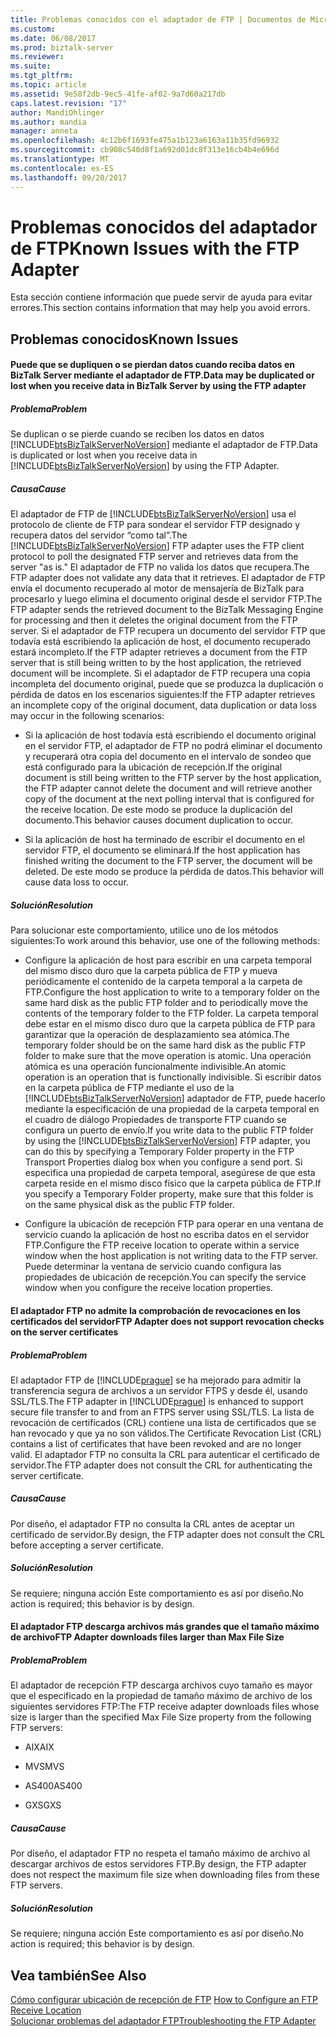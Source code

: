```yaml
---
title: Problemas conocidos con el adaptador de FTP | Documentos de Microsoft
ms.custom: 
ms.date: 06/08/2017
ms.prod: biztalk-server
ms.reviewer: 
ms.suite: 
ms.tgt_pltfrm: 
ms.topic: article
ms.assetid: 9e58f2db-9ec5-41fe-af02-9a7d60a217db
caps.latest.revision: "17"
author: MandiOhlinger
ms.author: mandia
manager: anneta
ms.openlocfilehash: 4c12b6f1693fe475a1b123a6163a11b35fd96932
ms.sourcegitcommit: cb908c540d8f1a692d01dc8f313e16cb4b4e696d
ms.translationtype: MT
ms.contentlocale: es-ES
ms.lasthandoff: 09/20/2017
---
```

# <a name="known-issues-with-the-ftp-adapter"></a><span data-ttu-id="bc25c-102">Problemas conocidos del adaptador de FTP</span><span class="sxs-lookup"><span data-stu-id="bc25c-102">Known Issues with the FTP Adapter</span></span>
<span data-ttu-id="bc25c-103">Esta sección contiene información que puede servir de ayuda para evitar errores.</span><span class="sxs-lookup"><span data-stu-id="bc25c-103">This section contains information that may help you avoid errors.</span></span>  
  
## <a name="known-issues"></a><span data-ttu-id="bc25c-104">Problemas conocidos</span><span class="sxs-lookup"><span data-stu-id="bc25c-104">Known Issues</span></span>  
  
#### <a name="data-may-be-duplicated-or-lost-when-you-receive-data-in-biztalk-server-by-using-the-ftp-adapter"></a><span data-ttu-id="bc25c-105">Puede que se dupliquen o se pierdan datos cuando reciba datos en BizTalk Server mediante el adaptador de FTP.</span><span class="sxs-lookup"><span data-stu-id="bc25c-105">Data may be duplicated or lost when you receive data in BizTalk Server by using the FTP adapter</span></span>  
  
##### <a name="problem"></a><span data-ttu-id="bc25c-106">Problema</span><span class="sxs-lookup"><span data-stu-id="bc25c-106">Problem</span></span>  
 <span data-ttu-id="bc25c-107">Se duplican o se pierde cuando se reciben los datos en datos [!INCLUDE[btsBizTalkServerNoVersion](../includes/btsbiztalkservernoversion-md.md)] mediante el adaptador de FTP.</span><span class="sxs-lookup"><span data-stu-id="bc25c-107">Data is duplicated or lost when you receive data in [!INCLUDE[btsBizTalkServerNoVersion](../includes/btsbiztalkservernoversion-md.md)] by using the FTP Adapter.</span></span>  
  
##### <a name="cause"></a><span data-ttu-id="bc25c-108">Causa</span><span class="sxs-lookup"><span data-stu-id="bc25c-108">Cause</span></span>  
 <span data-ttu-id="bc25c-109">El adaptador de FTP de [!INCLUDE[btsBizTalkServerNoVersion](../includes/btsbiztalkservernoversion-md.md)] usa el protocolo de cliente de FTP para sondear el servidor FTP designado y recupera datos del servidor “como tal”.</span><span class="sxs-lookup"><span data-stu-id="bc25c-109">The [!INCLUDE[btsBizTalkServerNoVersion](../includes/btsbiztalkservernoversion-md.md)] FTP adapter uses the FTP client protocol to poll the designated FTP server and retrieves data from the server "as is."</span></span> <span data-ttu-id="bc25c-110">El adaptador de FTP no valida los datos que recupera.</span><span class="sxs-lookup"><span data-stu-id="bc25c-110">The FTP adapter does not validate any data that it retrieves.</span></span> <span data-ttu-id="bc25c-111">El adaptador de FTP envía el documento recuperado al motor de mensajería de BizTalk para procesarlo y luego elimina el documento original desde el servidor FTP.</span><span class="sxs-lookup"><span data-stu-id="bc25c-111">The FTP adapter sends the retrieved document to the BizTalk Messaging Engine for processing and then it deletes the original document from the FTP server.</span></span> <span data-ttu-id="bc25c-112">Si el adaptador de FTP recupera un documento del servidor FTP que todavía está escribiendo la aplicación de host, el documento recuperado estará incompleto.</span><span class="sxs-lookup"><span data-stu-id="bc25c-112">If the FTP adapter retrieves a document from the FTP server that is still being written to by the host application, the retrieved document will be incomplete.</span></span> <span data-ttu-id="bc25c-113">Si el adaptador de FTP recupera una copia incompleta del documento original, puede que se produzca la duplicación o pérdida de datos en los escenarios siguientes:</span><span class="sxs-lookup"><span data-stu-id="bc25c-113">If the FTP adapter retrieves an incomplete copy of the original document, data duplication or data loss may occur in the following scenarios:</span></span>  
  
-   <span data-ttu-id="bc25c-114">Si la aplicación de host todavía está escribiendo el documento original en el servidor FTP, el adaptador de FTP no podrá eliminar el documento y recuperará otra copia del documento en el intervalo de sondeo que está configurado para la ubicación de recepción.</span><span class="sxs-lookup"><span data-stu-id="bc25c-114">If the original document is still being written to the FTP server by the host application, the FTP adapter cannot delete the document and will retrieve another copy of the document at the next polling interval that is configured for the receive location.</span></span> <span data-ttu-id="bc25c-115">De este modo se produce la duplicación del documento.</span><span class="sxs-lookup"><span data-stu-id="bc25c-115">This behavior causes document duplication to occur.</span></span>  
  
-   <span data-ttu-id="bc25c-116">Si la aplicación de host ha terminado de escribir el documento en el servidor FTP, el documento se eliminará.</span><span class="sxs-lookup"><span data-stu-id="bc25c-116">If the host application has finished writing the document to the FTP server, the document will be deleted.</span></span> <span data-ttu-id="bc25c-117">De este modo se produce la pérdida de datos.</span><span class="sxs-lookup"><span data-stu-id="bc25c-117">This behavior will cause data loss to occur.</span></span>  
  
##### <a name="resolution"></a><span data-ttu-id="bc25c-118">Solución</span><span class="sxs-lookup"><span data-stu-id="bc25c-118">Resolution</span></span>  
 <span data-ttu-id="bc25c-119">Para solucionar este comportamiento, utilice uno de los métodos siguientes:</span><span class="sxs-lookup"><span data-stu-id="bc25c-119">To work around this behavior, use one of the following methods:</span></span>  
  
-   <span data-ttu-id="bc25c-120">Configure la aplicación de host para escribir en una carpeta temporal del mismo disco duro que la carpeta pública de FTP y mueva periódicamente el contenido de la carpeta temporal a la carpeta de FTP.</span><span class="sxs-lookup"><span data-stu-id="bc25c-120">Configure the host application to write to a temporary folder on the same hard disk as the public FTP folder and to periodically move the contents of the temporary folder to the FTP folder.</span></span> <span data-ttu-id="bc25c-121">La carpeta temporal debe estar en el mismo disco duro que la carpeta pública de FTP para garantizar que la operación de desplazamiento sea atómica.</span><span class="sxs-lookup"><span data-stu-id="bc25c-121">The temporary folder should be on the same hard disk as the public FTP folder to make sure that the move operation is atomic.</span></span> <span data-ttu-id="bc25c-122">Una operación atómica es una operación funcionalmente indivisible.</span><span class="sxs-lookup"><span data-stu-id="bc25c-122">An atomic operation is an operation that is functionally indivisible.</span></span> <span data-ttu-id="bc25c-123">Si escribir datos en la carpeta pública de FTP mediante el uso de la [!INCLUDE[btsBizTalkServerNoVersion](../includes/btsbiztalkservernoversion-md.md)] adaptador de FTP, puede hacerlo mediante la especificación de una propiedad de la carpeta temporal en el cuadro de diálogo Propiedades de transporte FTP cuando se configura un puerto de envío.</span><span class="sxs-lookup"><span data-stu-id="bc25c-123">If you write data to the public FTP folder by using the [!INCLUDE[btsBizTalkServerNoVersion](../includes/btsbiztalkservernoversion-md.md)] FTP adapter, you can do this by specifying a Temporary Folder property in the FTP Transport Properties dialog box when you configure a send port.</span></span> <span data-ttu-id="bc25c-124">Si especifica una propiedad de carpeta temporal, asegúrese de que esta carpeta reside en el mismo disco físico que la carpeta pública de FTP.</span><span class="sxs-lookup"><span data-stu-id="bc25c-124">If you specify a Temporary Folder property, make sure that this folder is on the same physical disk as the public FTP folder.</span></span>  
  
-   <span data-ttu-id="bc25c-125">Configure la ubicación de recepción FTP para operar en una ventana de servicio cuando la aplicación de host no escriba datos en el servidor FTP.</span><span class="sxs-lookup"><span data-stu-id="bc25c-125">Configure the FTP receive location to operate within a service window when the host application is not writing data to the FTP server.</span></span> <span data-ttu-id="bc25c-126">Puede determinar la ventana de servicio cuando configura las propiedades de ubicación de recepción.</span><span class="sxs-lookup"><span data-stu-id="bc25c-126">You can specify the service window when you configure the receive location properties.</span></span>  
  
#### <a name="ftp-adapter-does-not-support-revocation-checks-on-the-server-certificates"></a><span data-ttu-id="bc25c-127">El adaptador FTP no admite la comprobación de revocaciones en los certificados del servidor</span><span class="sxs-lookup"><span data-stu-id="bc25c-127">FTP Adapter does not support revocation checks on the server certificates</span></span>  
  
##### <a name="problem"></a><span data-ttu-id="bc25c-128">Problema</span><span class="sxs-lookup"><span data-stu-id="bc25c-128">Problem</span></span>  
 <span data-ttu-id="bc25c-129">El adaptador FTP de [!INCLUDE[prague](../includes/prague-md.md)] se ha mejorado para admitir la transferencia segura de archivos a un servidor FTPS y desde él, usando SSL/TLS.</span><span class="sxs-lookup"><span data-stu-id="bc25c-129">The FTP adapter in [!INCLUDE[prague](../includes/prague-md.md)] is enhanced to support secure file transfer to and from an FTPS server using SSL/TLS.</span></span> <span data-ttu-id="bc25c-130">La lista de revocación de certificados (CRL) contiene una lista de certificados que se han revocado y que ya no son válidos.</span><span class="sxs-lookup"><span data-stu-id="bc25c-130">The Certificate Revocation List (CRL) contains a list of certificates that have been revoked and are no longer valid.</span></span> <span data-ttu-id="bc25c-131">El adaptador FTP no consulta la CRL para autenticar el certificado de servidor.</span><span class="sxs-lookup"><span data-stu-id="bc25c-131">The FTP adapter does not consult the CRL for authenticating the server certificate.</span></span>  
  
##### <a name="cause"></a><span data-ttu-id="bc25c-132">Causa</span><span class="sxs-lookup"><span data-stu-id="bc25c-132">Cause</span></span>  
 <span data-ttu-id="bc25c-133">Por diseño, el adaptador FTP no consulta la CRL antes de aceptar un certificado de servidor.</span><span class="sxs-lookup"><span data-stu-id="bc25c-133">By design, the FTP adapter does not consult the CRL before accepting a server certificate.</span></span>  
  
##### <a name="resolution"></a><span data-ttu-id="bc25c-134">Solución</span><span class="sxs-lookup"><span data-stu-id="bc25c-134">Resolution</span></span>  
 <span data-ttu-id="bc25c-135">Se requiere; ninguna acción Este comportamiento es así por diseño.</span><span class="sxs-lookup"><span data-stu-id="bc25c-135">No action is required; this behavior is by design.</span></span>  
  
#### <a name="ftp-adapter-downloads-files-larger-than-max-file-size"></a><span data-ttu-id="bc25c-136">El adaptador FTP descarga archivos más grandes que el tamaño máximo de archivo</span><span class="sxs-lookup"><span data-stu-id="bc25c-136">FTP Adapter downloads files larger than Max File Size</span></span>  
  
##### <a name="problem"></a><span data-ttu-id="bc25c-137">Problema</span><span class="sxs-lookup"><span data-stu-id="bc25c-137">Problem</span></span>  
 <span data-ttu-id="bc25c-138">El adaptador de recepción FTP descarga archivos cuyo tamaño es mayor que el especificado en la propiedad de tamaño máximo de archivo de los siguientes servidores FTP:</span><span class="sxs-lookup"><span data-stu-id="bc25c-138">The FTP receive adapter downloads files whose size is larger than the specified Max File Size property from the following FTP servers:</span></span>  
  
-   <span data-ttu-id="bc25c-139">AIX</span><span class="sxs-lookup"><span data-stu-id="bc25c-139">AIX</span></span>  
  
-   <span data-ttu-id="bc25c-140">MVS</span><span class="sxs-lookup"><span data-stu-id="bc25c-140">MVS</span></span>  
  
-   <span data-ttu-id="bc25c-141">AS400</span><span class="sxs-lookup"><span data-stu-id="bc25c-141">AS400</span></span>  
  
-   <span data-ttu-id="bc25c-142">GXS</span><span class="sxs-lookup"><span data-stu-id="bc25c-142">GXS</span></span>  
  
##### <a name="cause"></a><span data-ttu-id="bc25c-143">Causa</span><span class="sxs-lookup"><span data-stu-id="bc25c-143">Cause</span></span>  
 <span data-ttu-id="bc25c-144">Por diseño, el adaptador FTP no respeta el tamaño máximo de archivo al descargar archivos de estos servidores FTP.</span><span class="sxs-lookup"><span data-stu-id="bc25c-144">By design, the FTP adapter does not respect the maximum file size when downloading files from these FTP servers.</span></span>  
  
##### <a name="resolution"></a><span data-ttu-id="bc25c-145">Solución</span><span class="sxs-lookup"><span data-stu-id="bc25c-145">Resolution</span></span>  
 <span data-ttu-id="bc25c-146">Se requiere; ninguna acción Este comportamiento es así por diseño.</span><span class="sxs-lookup"><span data-stu-id="bc25c-146">No action is required; this behavior is by design.</span></span>  
  
## <a name="see-also"></a><span data-ttu-id="bc25c-147">Vea también</span><span class="sxs-lookup"><span data-stu-id="bc25c-147">See Also</span></span>  
 <span data-ttu-id="bc25c-148">[Cómo configurar ubicación de recepción de FTP](http://msdn.microsoft.com/library/1d8fde35-f787-4a5e-a8bd-8c418d0f75c3) </span><span class="sxs-lookup"><span data-stu-id="bc25c-148">[How to Configure an FTP Receive Location](http://msdn.microsoft.com/library/1d8fde35-f787-4a5e-a8bd-8c418d0f75c3) </span></span>  
 [<span data-ttu-id="bc25c-149">Solucionar problemas del adaptador FTP</span><span class="sxs-lookup"><span data-stu-id="bc25c-149">Troubleshooting the FTP Adapter</span></span>](../core/troubleshooting-the-ftp-adapter.md)